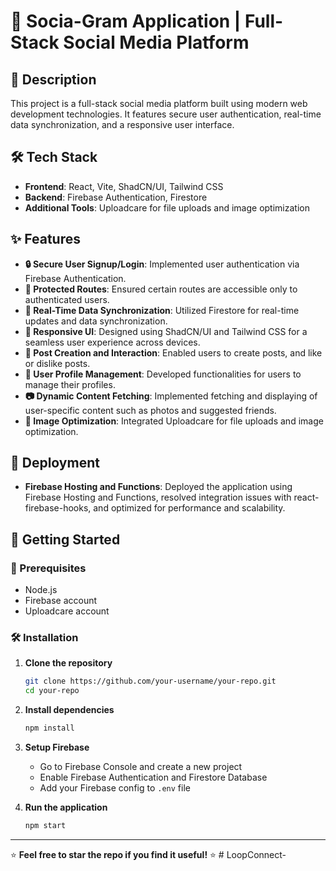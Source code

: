 # 🚀 Socia-Gram Application | Full-Stack Social Media Platform


## 🌟 Description
This project is a full-stack social media platform built using modern web development technologies. It features secure user authentication, real-time data synchronization, and a responsive user interface.

## 🛠️ Tech Stack
- **Frontend**: React, Vite, ShadCN/UI, Tailwind CSS
- **Backend**: Firebase Authentication, Firestore
- **Additional Tools**: Uploadcare for file uploads and image optimization

## ✨ Features
- **🔒 Secure User Signup/Login**: Implemented user authentication via Firebase Authentication.
- **🔐 Protected Routes**: Ensured certain routes are accessible only to authenticated users.
- **📡 Real-Time Data Synchronization**: Utilized Firestore for real-time updates and data synchronization.
- **📱 Responsive UI**: Designed using ShadCN/UI and Tailwind CSS for a seamless user experience across devices.
- **📝 Post Creation and Interaction**: Enabled users to create posts, and like or dislike posts.
- **👤 User Profile Management**: Developed functionalities for users to manage their profiles.
- **📷 Dynamic Content Fetching**: Implemented fetching and displaying of user-specific content such as photos and suggested friends.
- **🌄 Image Optimization**: Integrated Uploadcare for file uploads and image optimization.

## 🚀 Deployment
- **Firebase Hosting and Functions**: Deployed the application using Firebase Hosting and Functions, resolved integration issues with react-firebase-hooks, and optimized for performance and scalability.




## 📂 Getting Started

### 🔧 Prerequisites
- Node.js
- Firebase account
- Uploadcare account

### 🛠️ Installation
1. **Clone the repository**
    ```bash
    git clone https://github.com/your-username/your-repo.git
    cd your-repo
    ```

2. **Install dependencies**
    ```bash
    npm install
    ```

3. **Setup Firebase**
    - Go to Firebase Console and create a new project
    - Enable Firebase Authentication and Firestore Database
    - Add your Firebase config to `.env` file

4. **Run the application**
    ```bash
    npm start
    ```



---

⭐ **Feel free to star the repo if you find it useful!** ⭐
#   L o o p C o n n e c t -  
 
